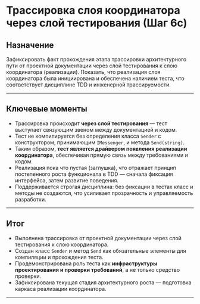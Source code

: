 # Трассировка слоя координатора через слой тестирования (Шаг 6c)

## Назначение

Зафиксировать факт прохождения этапа трассировки архитектурного пути от проектной документации через слой тестирования к слою координатора (реализации). Показать, что реализация слоя координатора была инициирована и обеспечена наличием теста, что соответствует дисциплине TDD и инженерной трассируемости.

---

## Ключевые моменты

- Трассировка происходит **через слой тестирования** — тест выступает связующим звеном между документацией и кодом.
- Тест не компилируется без определения класса `Sender` с конструктором, принимающим `IMessenger`, и метода `Send(string)`.
- Таким образом, **тест является драйвером появления реализации координатора**, обеспечивая прямую связь между требованиями и кодом.
- Реализация пока что пустая (заглушка), что отражает принцип постепенного роста функционала в TDD — сначала фиксация интерфейса, затем развитие поведения.
- Поддерживается строгая дисциплина: без фиксации в тестах класс и методы не создаются, что усиливает прозрачность и управляемость разработки.

---

## Итог

- Выполнена трассировка от проектной документации через слой тестирования к слою координатора.
- Создан класс `Sender` и метод `Send` как обязательные элементы для компиляции и прохождения теста.
- Продемонстрирована роль теста как **инфраструктуры проектирования и проверки требований**, а не только средство проверки.
- Зафиксирована текущая стадия архитектурного роста — подготовка каркаса реализации координатора.

---
